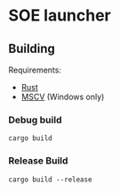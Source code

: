 # SOE launcher

## Building

Requirements:

* [Rust](https://www.rust-lang.org/)
* [MSCV](https://visualstudio.microsoft.com/) (Windows only)

### Debug build
```
cargo build
```

### Release Build
```
cargo build --release
```
